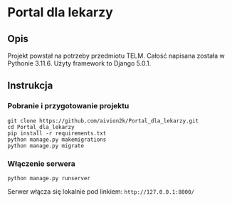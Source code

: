 # Portal dla lekarzy
## Opis
Projekt powstał na potrzeby przedmiotu TELM. Całość napisana została w Pythonie 3.11.6. Użyty framework to Django 5.0.1. 
## Instrukcja 
### Pobranie i przygotowanie projektu
```
git clone https://github.com/aivion2k/Portal_dla_lekarzy.git
cd Portal_dla_lekarzy
pip install -r requirements.txt
python manage.py makemigrations
python manage.py migrate
```
### Włączenie serwera
```
python manage.py runserver
```
Serwer włącza się lokalnie pod linkiem:
`http://127.0.0.1:8000/`
